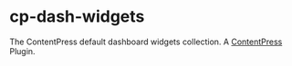 # cp-dash-widgets
The ContentPress default dashboard widgets collection. A [ContentPress](https://github.com/wp-kitten/contentpress) Plugin.
